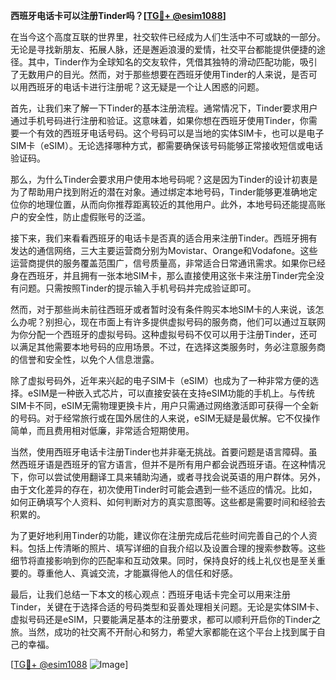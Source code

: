 **西班牙电话卡可以注册Tinder吗？[[TG💪+ @esim1088](https://t.me/s/esim1088)]**

在当今这个高度互联的世界里，社交软件已经成为人们生活中不可或缺的一部分。无论是寻找新朋友、拓展人脉，还是邂逅浪漫的爱情，社交平台都能提供便捷的途径。其中，Tinder作为全球知名的交友软件，凭借其独特的滑动匹配功能，吸引了无数用户的目光。然而，对于那些想要在西班牙使用Tinder的人来说，是否可以用西班牙的电话卡进行注册呢？这无疑是一个让人困惑的问题。

首先，让我们来了解一下Tinder的基本注册流程。通常情况下，Tinder要求用户通过手机号码进行注册和验证。这意味着，如果你想在西班牙使用Tinder，你需要一个有效的西班牙电话号码。这个号码可以是当地的实体SIM卡，也可以是电子SIM卡（eSIM）。无论选择哪种方式，都需要确保该号码能够正常接收短信或电话验证码。

那么，为什么Tinder会要求用户使用本地号码呢？这是因为Tinder的设计初衷是为了帮助用户找到附近的潜在对象。通过绑定本地号码，Tinder能够更准确地定位你的地理位置，从而向你推荐距离较近的其他用户。此外，本地号码还能提高账户的安全性，防止虚假账号的泛滥。

接下来，我们来看看西班牙的电话卡是否真的适合用来注册Tinder。西班牙拥有发达的通信网络，三大主要运营商分别为Movistar、Orange和Vodafone。这些运营商提供的服务覆盖范围广，信号质量高，非常适合日常通讯需求。如果你已经身在西班牙，并且拥有一张本地SIM卡，那么直接使用这张卡来注册Tinder完全没有问题。只需按照Tinder的提示输入手机号码并完成验证即可。

然而，对于那些尚未前往西班牙或者暂时没有条件购买本地SIM卡的人来说，该怎么办呢？别担心，现在市面上有许多提供虚拟号码的服务商，他们可以通过互联网为你分配一个西班牙的虚拟号码。这种虚拟号码不仅可以用于注册Tinder，还可以满足其他需要本地号码的应用场景。不过，在选择这类服务时，务必注意服务商的信誉和安全性，以免个人信息泄露。

除了虚拟号码外，近年来兴起的电子SIM卡（eSIM）也成为了一种非常方便的选择。eSIM是一种嵌入式芯片，可以直接安装在支持eSIM功能的手机上。与传统SIM卡不同，eSIM无需物理更换卡片，用户只需通过网络激活即可获得一个全新的号码。对于经常旅行或在国外居住的人来说，eSIM无疑是最优解。它不仅操作简单，而且费用相对低廉，非常适合短期使用。

当然，使用西班牙电话卡注册Tinder也并非毫无挑战。首要问题是语言障碍。虽然西班牙语是西班牙的官方语言，但并不是所有用户都会说西班牙语。在这种情况下，你可以尝试使用翻译工具来辅助沟通，或者寻找会说英语的用户群体。另外，由于文化差异的存在，初次使用Tinder时可能会遇到一些不适应的情况。比如，如何正确填写个人资料、如何判断对方的真实意图等。这些都是需要时间和经验去积累的。

为了更好地利用Tinder的功能，建议你在注册完成后花些时间完善自己的个人资料。包括上传清晰的照片、填写详细的自我介绍以及设置合理的搜索参数等。这些细节将直接影响到你的匹配率和互动效果。同时，保持良好的线上礼仪也是至关重要的。尊重他人、真诚交流，才能赢得他人的信任和好感。

最后，让我们总结一下本文的核心观点：西班牙电话卡完全可以用来注册Tinder，关键在于选择合适的号码类型和妥善处理相关问题。无论是实体SIM卡、虚拟号码还是eSIM，只要能满足基本的注册要求，都可以顺利开启你的Tinder之旅。当然，成功的社交离不开耐心和努力，希望大家都能在这个平台上找到属于自己的幸福。

[[TG💪+ @esim1088](https://t.me/s/esim1088) ![Image](https://i.postimg.cc/4NQfJmqS/Snipaste-2025-05-13-00-14-12.png)]